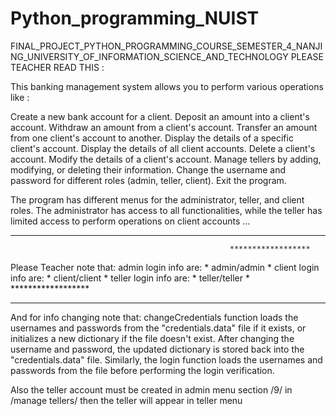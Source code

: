 # Python_programming_NUIST
FINAL_PROJECT_PYTHON_PROGRAMMING_COURSE_SEMESTER_4_NANJING_UNIVERSITY_OF_INFORMATION_SCIENCE_AND_TECHNOLOGY
PLEASE TEACHER READ THIS :

This banking management system allows you to perform various operations like :

Create a new bank account for a client.
Deposit an amount into a client's account.
Withdraw an amount from a client's account.
Transfer an amount from one client's account to another.
Display the details of a specific client's account.
Display the details of all client accounts.
Delete a client's account.
Modify the details of a client's account.
Manage tellers by adding, modifying, or deleting their information.
Change the username and password for different roles (admin, teller, client).
Exit the program.

The program has different menus for the administrator, teller, and client roles. The administrator has access to all functionalities, while the teller has limited access to perform operations on client accounts ...

*********************************************************************
                                                     ****************** 
Please Teacher note that:  admin login info are:     *  admin/admin   *
                           client login info are:    *  client/client *
                           teller login info are:    *  teller/teller *  
                                                     ******************
************************************************************************

And for info changing note that:  changeCredentials function loads the usernames and passwords from the "credentials.data" file if it exists, or initializes a new dictionary if the file doesn't exist. After changing the username and password, the updated dictionary is stored back into the "credentials.data" file. Similarly, the login function loads the usernames and passwords from the file before performing the login verification.

Also the teller account must be created in admin menu section /9/ in /manage tellers/   then the teller will appear in teller menu
